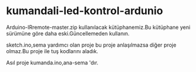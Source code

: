 # kumandali-led-kontrol-ardunio

Arduino-IRremote-master.zip kullanılacak kütüphanemiz.Bu kütüphane yeni sürümüne göre daha eski.Güncellemeden kullanın.

sketch.ino,sema  yardımcı olan proje bu proje anlaşılmazsa diğer proje olmaz.Bu proje ile tuş kodlarını aladık.

Asıl proje kumanda.ino,ana-sema 'dır.
